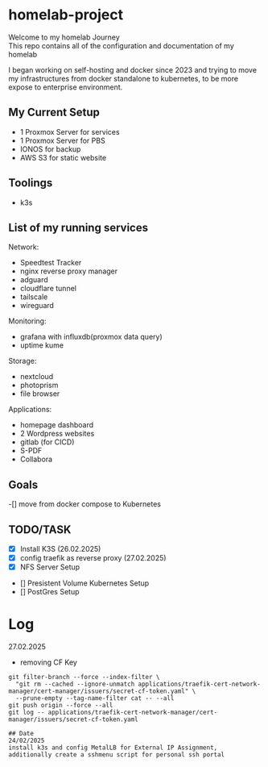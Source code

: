# homelab-project
Welcome to my homelab Journey </br>
This repo contains all of the configuration and documentation of my homelab

I began working on self-hosting and docker since 2023 and trying to move my infrastructures from docker standalone to kubernetes, to be more expose to enterprise environment.
## My Current Setup
- 1 Proxmox Server for services
- 1 Proxmox Server for PBS
- IONOS for backup
- AWS S3 for static website
## Toolings
- k3s

## List of my running services
Network:
- Speedtest Tracker
- nginx reverse proxy manager
- adguard
- cloudflare tunnel
- tailscale
- wireguard

Monitoring:
- grafana with influxdb(proxmox data query)
- uptime kume

Storage:
- nextcloud
- photoprism
- file browser

Applications:
- homepage dashboard
- 2 Wordpress websites
- gitlab (for CICD)
- S-PDF
- Collabora

## Goals
-[] move from docker compose to Kubernetes 
## TODO/TASK
- [x] Install K3S (26.02.2025)
- [x] config traefik as reverse proxy (27.02.2025)
- [x] NFS Server Setup
- [] Presistent Volume Kubernetes Setup
- [] PostGres Setup

# Log
27.02.2025
- removing CF Key
```
git filter-branch --force --index-filter \
  "git rm --cached --ignore-unmatch applications/traefik-cert-network-manager/cert-manager/issuers/secret-cf-token.yaml" \
  --prune-empty --tag-name-filter cat -- --all
git push origin --force --all
git log -- applications/traefik-cert-network-manager/cert-manager/issuers/secret-cf-token.yaml

## Date
24/02/2025
install k3s and config MetalLB for External IP Assignment, additionally create a sshmenu script for personal ssh portal
